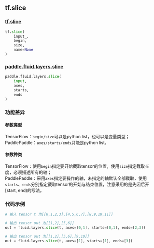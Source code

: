 
## tf.slice

### [tf.slice](https://www.tensorflow.org/api_docs/python/tf/slice)
``` python
tf.slice(
    input_,
    begin,
    size,
    name=None
)
```

### [paddle.fluid.layers.slice](http://paddlepaddle.org/documentation/docs/zh/1.4/api_cn/layers_cn.html#cn-api-fluid-layers-slice)
``` python
paddle.fluid.layers.slice(
    input, 
    axes, 
    starts, 
    ends
)
```

### 功能差异
#### 参数类型
TensorFlow：`begin/size`可以是python list，也可以是变量类型；  
PaddlePaddle：`axes/starts/ends`只能是python list。

#### 参数种类
TensorFlow：使用`begin`指定要开始截取tensor的位置，使用`size`指定截取长度，必须描述所有的轴；  
PaddlePaddle：采用`axes`指定要操作的轴，未指定的轴默认全部截取，使用`starts`、`ends`分别指定截取tensor的开始与结束位置，注意采用的是先闭后开[start, end)的写法。


### 代码示例
```python
# 输入 tensor t 为[[0,1,2,3],[4,5,6,7],[8,9,10,11]]

# 输出 tensor out 为[[1,2],[5,6]]
out = fluid.layers.slice(t, axes=[0,1], starts=[0,1], ends=[2,3])  

# 输出 tensor out 为[[1,2],[5,6],[9,10]]
out = fluid.layers.slice(t, axes=[1], starts=[1], ends=[3])
```
